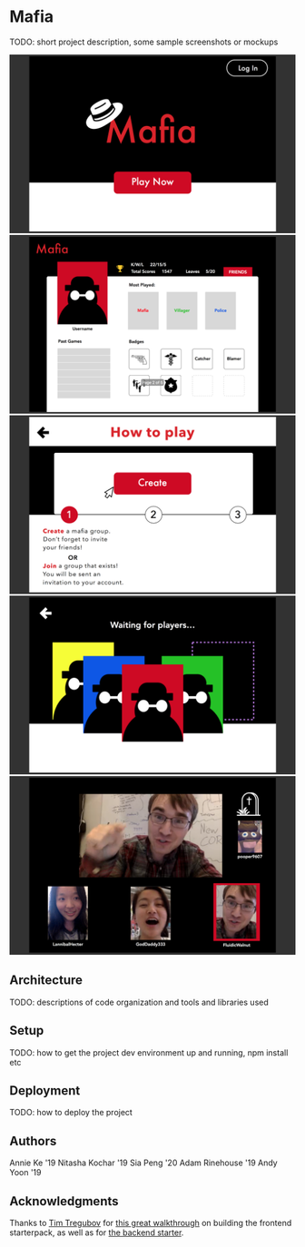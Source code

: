 # Mafia

TODO: short project description, some sample screenshots or mockups

![home](images/Mafia_home.png)
![profile](images/Mafia_profile.png)
![directions](images/Mafia_directions.png)
![players](images/Mafia_players.png)
![chat](images/Mafia_chat.png)

## Architecture

TODO:  descriptions of code organization and tools and libraries used

## Setup

TODO: how to get the project dev environment up and running, npm install etc

## Deployment

TODO: how to deploy the project

## Authors

Annie Ke '19
Nitasha Kochar '19
Sia Peng '20
Adam Rinehouse '19
Andy Yoon '19

## Acknowledgments

Thanks to [Tim Tregubov](https://github.com/timofei7) for [this great walkthrough](http://cs52.me/assignments/sa/starterpack/) on building the frontend starterpack, as well as for [the backend starter](https://github.com/dartmouth-cs52/express-babel-starter).
